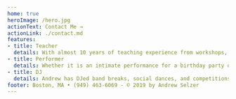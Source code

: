 ```yaml
---
home: true
heroImage: /hero.jpg
actionText: Contact Me →
actionLink: ./contact.md
features:
- title: Teacher
  details: With almost 10 years of teaching experience from workshops, weekly series, and drop in classes, Andrew can address your instructional needs. He is also the business owner and a teacher at of one of Boston's premiere swing dance studios, Boston Lindy Hop.
- title: Performer
  details: Whether it is an intimate performance for a birthday party or the Roaring 20's Lawn Party with hundreds of guests, Andrew is confident performing in a variety of settings. He has the experience and resources to make the your vision for your event a reality.
- title: DJ
  details: Andrew has DJed band breaks, social dances, and competitions at multiple events over the last 10 years. He has DJed band breaks for Jonathan Stout & His Campus Five, Naomi & Her Handsome Devils, The Boilermaker Jazz Band, and many others.
footer: Boston, MA • (949) 463-6069 - © 2019 by Andrew Selzer
---
```


